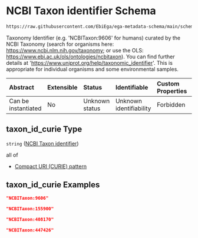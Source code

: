 # NCBI Taxon identifier Schema

```txt
https://raw.githubusercontent.com/EbiEga/ega-metadata-schema/main/schemas/EGA.common-definitions.json#/definitions/organism_descriptor/properties/taxon_id_curie
```

Taxonomy Identifier (e.g. 'NCBITaxon:9606' for humans) curated by the NCBI Taxonomy (search for organisms here: <https://www.ncbi.nlm.nih.gov/taxonomy>; or use the OLS: <https://www.ebi.ac.uk/ols/ontologies/ncbitaxon>). You can find further details at '<https://www.uniprot.org/help/taxonomic_identifier>'. This is appropriate for individual organisms and some environmental samples.

| Abstract            | Extensible | Status         | Identifiable            | Custom Properties | Additional Properties | Access Restrictions | Defined In                                                                                           |
| :------------------ | :--------- | :------------- | :---------------------- | :---------------- | :-------------------- | :------------------ | :--------------------------------------------------------------------------------------------------- |
| Can be instantiated | No         | Unknown status | Unknown identifiability | Forbidden         | Allowed               | none                | [EGA.common-definitions.json\*](../../../schemas/EGA.common-definitions.json "open original schema") |

## taxon\_id\_curie Type

`string` ([NCBI Taxon identifier](ega-12-definitions-organism-obi0100026-descriptor-block-properties-ncbi-taxon-identifier.md))

all of

*   [Compact URI (CURIE) pattern](ega-12-definitions-organism-obi0100026-descriptor-block-properties-ncbi-taxon-identifier-allof-compact-uri-curie-pattern.md "check type definition")

## taxon\_id\_curie Examples

```json
"NCBITaxon:9606"
```

```json
"NCBITaxon:155900"
```

```json
"NCBITaxon:408170"
```

```json
"NCBITaxon:447426"
```

